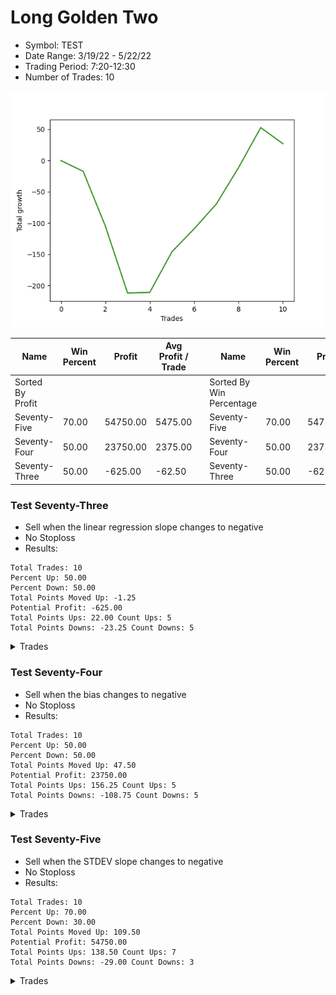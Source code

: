 # Long Golden Two 
- Symbol: TEST
- Date Range: 3/19/22 - 5/22/22
- Trading Period: 7:20-12:30
- Number of Trades: 10

![Plot](LongGoldenTwoTEST.png)

| Name | Win Percent | Profit | Avg Profit / Trade |     | Name | Win Percent | Profit | Avg Profit / Trade |
| ---- | ----------- | ------ | ------------------ | --- | ---- | ----------- | ------ | ------------------ |
| Sorted By <br> Profit | | | | | Sorted By <br> Win Percentage ||||
| Seventy-Five | 70.00 | 54750.00 | 5475.00 |     | Seventy-Five | 70.00 | 54750.00 | 5475.00 |
| Seventy-Four | 50.00 | 23750.00 | 2375.00 |     | Seventy-Four | 50.00 | 23750.00 | 2375.00 |
| Seventy-Three | 50.00 | -625.00 | -62.50 |     | Seventy-Three | 50.00 | -625.00 | -62.50 |

### Test Seventy-Three
* Sell when the linear regression slope changes to negative
* No Stoploss
* Results:
```
Total Trades: 10
Percent Up: 50.00
Percent Down: 50.00
Total Points Moved Up: -1.25
Potential Profit: -625.00
Total Points Ups: 22.00 Count Ups: 5
Total Points Downs: -23.25 Count Downs: 5
```

<details><summary>Trades</summary>

<code>In: 2022-06-24 06:46:00		Out: 2022-06-24 06:56:05		Total Position Time: 10:05		Total Move Up: 5.25		Total to Date: 5.25</code> <br />
<code>In: 2022-06-27 07:53:00		Out: 2022-06-27 08:01:05		Total Position Time: 08:05		Total Move Up: 0.00		Total to Date: 5.25</code> <br />
<code>In: 2022-06-28 06:46:00		Out: 2022-06-28 06:57:05		Total Position Time: 11:05		Total Move Up: -1.25		Total to Date: 4.00</code> <br />
<code>In: 2022-06-29 06:55:00		Out: 2022-06-29 07:00:05		Total Position Time: 05:05		Total Move Up: -6.00		Total to Date: -2.00</code> <br />
<code>In: 2022-06-30 08:07:00		Out: 2022-06-30 08:20:05		Total Position Time: 13:05		Total Move Up: 6.00		Total to Date: 4.00</code> <br />
<code>In: 2022-07-01 06:46:00		Out: 2022-07-01 06:55:05		Total Position Time: 09:05		Total Move Up: 10.00		Total to Date: 14.00</code> <br />
<code>In: 2022-07-01 11:05:00		Out: 2022-07-01 11:09:05		Total Position Time: 04:05		Total Move Up: -3.00		Total to Date: 11.00</code> <br />
<code>In: 2022-07-05 07:39:00		Out: 2022-07-05 07:44:05		Total Position Time: 05:05		Total Move Up: -8.75		Total to Date: 2.25</code> <br />
<code>In: 2022-07-05 08:59:00		Out: 2022-07-05 09:04:05		Total Position Time: 05:05		Total Move Up: -4.25		Total to Date: -2.00</code> <br />
<code>In: 2022-07-06 11:48:00		Out: 2022-07-06 11:59:05		Total Position Time: 11:05		Total Move Up: 0.75		Total to Date: -1.25</code> <br />


</details>

### Test Seventy-Four
* Sell when the bias changes to negative
* No Stoploss
* Results:
```
Total Trades: 10
Percent Up: 50.00
Percent Down: 50.00
Total Points Moved Up: 47.50
Potential Profit: 23750.00
Total Points Ups: 156.25 Count Ups: 5
Total Points Downs: -108.75 Count Downs: 5
```

<details><summary>Trades</summary>

<code>In: 2022-06-24 06:46:00		Out: 2022-06-24 12:31:00		Total Position Time: 345:00		Total Move Up: 47.75		Total to Date: 47.75</code> <br />
<code>In: 2022-06-27 07:53:00		Out: 2022-06-27 11:12:05		Total Position Time: 199:05		Total Move Up: -20.25		Total to Date: 27.50</code> <br />
<code>In: 2022-06-28 06:46:00		Out: 2022-06-28 07:06:05		Total Position Time: 20:05		Total Move Up: -16.50		Total to Date: 11.00</code> <br />
<code>In: 2022-06-29 06:55:00		Out: 2022-06-29 09:09:05		Total Position Time: 134:05		Total Move Up: -18.50		Total to Date: -7.50</code> <br />
<code>In: 2022-06-30 08:07:00		Out: 2022-06-30 12:31:00		Total Position Time: 264:00		Total Move Up: 19.50		Total to Date: 12.00</code> <br />
<code>In: 2022-07-01 06:46:00		Out: 2022-07-01 07:20:05		Total Position Time: 34:05		Total Move Up: -24.00		Total to Date: -12.00</code> <br />
<code>In: 2022-07-01 11:05:00		Out: 2022-07-01 12:31:00		Total Position Time: 86:00		Total Move Up: 26.00		Total to Date: 14.00</code> <br />
<code>In: 2022-07-05 07:39:00		Out: 2022-07-05 08:06:05		Total Position Time: 27:05		Total Move Up: -29.50		Total to Date: -15.50</code> <br />
<code>In: 2022-07-05 08:59:00		Out: 2022-07-05 12:31:00		Total Position Time: 212:00		Total Move Up: 55.75		Total to Date: 40.25</code> <br />
<code>In: 2022-07-06 11:48:00		Out: 2022-07-06 12:31:00		Total Position Time: 43:00		Total Move Up: 7.25		Total to Date: 47.50</code> <br />


</details>

### Test Seventy-Five
* Sell when the STDEV slope changes to negative
* No Stoploss
* Results:
```
Total Trades: 10
Percent Up: 70.00
Percent Down: 30.00
Total Points Moved Up: 109.50
Potential Profit: 54750.00
Total Points Ups: 138.50 Count Ups: 7
Total Points Downs: -29.00 Count Downs: 3
```

<details><summary>Trades</summary>

<code>In: 2022-06-24 06:46:00		Out: 2022-06-24 07:00:05		Total Position Time: 14:05		Total Move Up: 10.25		Total to Date: 10.25</code> <br />
<code>In: 2022-06-27 07:53:00		Out: 2022-06-27 09:03:05		Total Position Time: 70:05		Total Move Up: -3.50		Total to Date: 6.75</code> <br />
<code>In: 2022-06-28 06:46:00		Out: 2022-06-28 06:54:05		Total Position Time: 08:05		Total Move Up: 5.25		Total to Date: 12.00</code> <br />
<code>In: 2022-06-29 06:55:00		Out: 2022-06-29 07:16:05		Total Position Time: 21:05		Total Move Up: -5.25		Total to Date: 6.75</code> <br />
<code>In: 2022-06-30 08:07:00		Out: 2022-06-30 10:15:05		Total Position Time: 128:05		Total Move Up: 24.50		Total to Date: 31.25</code> <br />
<code>In: 2022-07-01 06:46:00		Out: 2022-07-01 07:01:05		Total Position Time: 15:05		Total Move Up: 9.50		Total to Date: 40.75</code> <br />
<code>In: 2022-07-01 11:05:00		Out: 2022-07-01 12:31:00		Total Position Time: 86:00		Total Move Up: 26.00		Total to Date: 66.75</code> <br />
<code>In: 2022-07-05 07:39:00		Out: 2022-07-05 07:47:05		Total Position Time: 08:05		Total Move Up: -20.25		Total to Date: 46.50</code> <br />
<code>In: 2022-07-05 08:59:00		Out: 2022-07-05 12:31:00		Total Position Time: 212:00		Total Move Up: 55.75		Total to Date: 102.25</code> <br />
<code>In: 2022-07-06 11:48:00		Out: 2022-07-06 12:31:00		Total Position Time: 43:00		Total Move Up: 7.25		Total to Date: 109.50</code> <br />


</details>